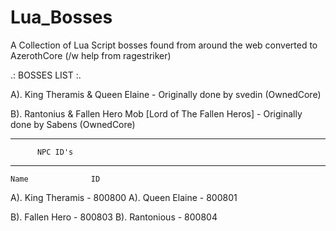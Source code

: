 # Lua_Bosses
A Collection of Lua Script bosses found from around the web converted to AzerothCore (/w help from ragestriker)


.: BOSSES LIST :.

A). King Theramis & Queen Elaine - Originally done by svedin (OwnedCore)

B). Rantonius & Fallen Hero Mob [Lord of The Fallen Heros] - Originally done by Sabens (OwnedCore) 







************************************
          NPC ID's
************************************
    Name              ID

A). King Theramis - 800800
A). Queen Elaine - 800801

B). Fallen Hero - 800803
B). Rantonious - 800804
